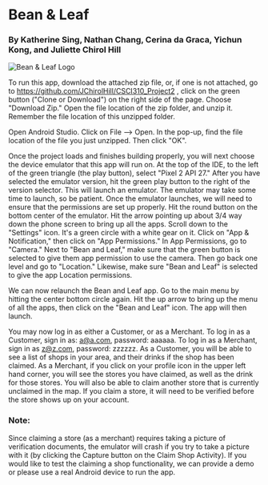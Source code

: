 # Bean & Leaf
### By Katherine Sing, Nathan Chang, Cerina da Graca, Yichun Kong, and Juliette Chirol Hill

![Bean & Leaf Logo](https://firebasestorage.googleapis.com/v0/b/csci310project2-3206e.appspot.com/o/logo.png?alt=media&token=f66b152b-af3f-4129-b313-f2acfdde8305)

To run this app, download the attached zip file, or, if one is not attached, go to https://github.com/JChirolHill/CSCI310_Project2 , click on the green button ("Clone or Download") on the right side of the page. Choose "Download Zip." Open the file location of the zip folder, and unzip it. Remember the file location of this unzipped folder. 

Open Android Studio. Click on File --> Open. In the pop-up, find the file location of the file you just unzipped. Then click "OK".

Once the project loads and finishes building properly, you will next choose the device emulator that this app will run on. At the top of the IDE, to the left of the green triangle (the play button), select "Pixel 2 API 27." After you have selected the emulator version,
hit the green play button to the right of the version selector.  This will launch an emulator. The emulator may take some time to launch, so be patient. Once the emulator launches, we will need to ensure that the permissions are set up properly. Hit the round button on the bottom center of the emulator. Hit the arrow pointing up about 3/4 way down the phone screen to bring up all the apps. Scroll down to the "Settings" icon. It's a green circle with a white gear on it. Click on "App & Notification," then click on "App Permissions." In App Permissions, go to "Camera." Next to "Bean and Leaf," make sure that the green button is selected to give them app permission to use the camera. Then go back one level and go to "Location." Likewise, make sure "Bean and Leaf" is selected to give the app Location permissions. 

We can now relaunch the Bean and Leaf app. Go to the main menu by hitting the center bottom circle again. Hit the up arrow to bring up the menu of all the apps, then click on the "Bean and Leaf" icon. The app will then launch.

You may now log in as either a Customer, or as a Merchant. To log in as a Customer, sign in as: a@a.com, password: aaaaaa. To log in as a Merchant, sign in as z@z.com, password: zzzzzz. As a Customer, you will be able to see a list of shops in your area, and their drinks if the shop has been claimed. As a Merchant, if you click on your profile icon in the upper left hand corner, you will see the stores you have claimed, as well as the drink for those stores. You will also be able to claim another store that is currently unclaimed in the map. If you claim a store, it will need to be verified before the store shows up on your account.


### Note:
Since claiming a store (as a merchant) requires taking a picture of verification documents, the emulator will crash if you try to take a picture with it (by clicking the Capture button on the Claim Shop Activity).  If you would like to test the claiming a shop functionality, we can provide a demo or please use a real Android device to run the app.

